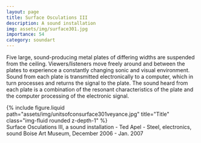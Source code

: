```yaml
---
layout: page
title: Surface Osculations III
description: A sound installation
img: assets/img/surface301.jpg
importance: 54
category: soundart
---
```


Five large, sound-producing metal plates of differing widths are suspended from the ceiling. Viewers/listeners move freely around and between the plates to experience a constantly changing sonic and visual environment. Sound from each plate is transmitted electronically to a computer, which in turn processes and returns the signal to the plate. The sound heard from each plate is a combination of the resonant characteristics of the plate and the computer processing of the electronic signal.

<div class="row">
    <div class="col-sm mt-3 mt-md-0">
        {% include figure.liquid path="assets/img/unitsofconsurface301veyance.jpg" title="Title" class="img-fluid rounded z-depth-1" %}
    </div>
</div>
<div class="caption">
    Surface Osculations III, a sound installation - Ted Apel - Steel, electronics, sound
    Boise Art Museum, December 2006 - Jan. 2007

</div>
